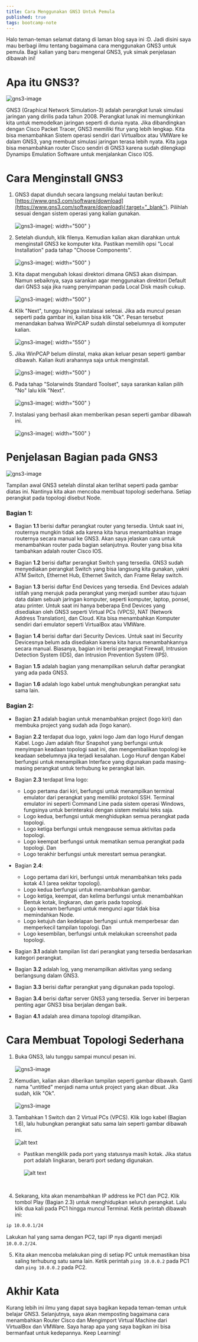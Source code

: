 ```yaml
---
title: Cara Menggunakan GNS3 Untuk Pemula
published: true
tags: bootcamp-note
---
```

Halo teman-teman selamat datang di laman blog saya ini :D. Jadi disini saya mau berbagi ilmu tentang bagaimana cara menggunakan GNS3 untuk pemula. Bagi kalian yang baru mengenal GNS3, yuk simak penjelasan dibawah ini!

# Apa itu GNS3?
![gns3-image](/assets/images/gns3-image.png)

GNS3 (Graphical Network Simulation-3) adalah perangkat lunak simulasi jaringan yang dirilis pada tahun 2008. Perangkat lunak ini memungkinkan kita untuk memodelkan jaringan seperti di dunia nyata. Jika dibandingkan dengan Cisco Packet Tracer, GNS3 memiliki fitur yang lebih lengkap. Kita bisa menambahkan Sistem operasi sendiri dari Virtualbox atau VMWare ke dalam GNS3, yang membuat simulasi jaringan terasa lebih nyata. Kita juga bisa menambahkan router Cisco sendiri di GNS3 karena sudah dilengkapi Dynamips Emulation Software untuk menjalankan Cisco IOS. 

# Cara Menginstall GNS3
1. GNS3 dapat diunduh secara langsung melalui tautan berikut: [https://www.gns3.com/software/download](https://www.gns3.com/software/download){:target="_blank"}. Pilihlah sesuai dengan sistem operasi yang kalian gunakan.<br><br>
![gns3-image](/assets/images/gns3-tutorial-1.png){: width="500" }

2. Setelah diunduh, klik filenya. Kemudian kalian akan diarahkan untuk menginstall GNS3 ke komputer kita. Pastikan memilih opsi "Local Installation" pada tahap "Choose Components".<br><br>
![gns3-image](/assets/images/gns3-tutorial-2.png){: width="500" }

3. Kita dapat mengubah lokasi direktori dimana GNS3 akan disimpan. Namun sebaiknya, saya sarankan agar menggunakan direktori Default dari GNS3 saja jika ruang penyimpanan pada Local Disk masih cukup.<br><br>
![gns3-image](/assets/images/gns3-tutorial-3.png){: width="500" }

4. Klik "Next", tunggu hingga instalasai selesai. Jika ada muncul pesan seperti pada gambar ini, kalian bisa klik "Ok". Pesan tersebut menandakan bahwa WinPCAP sudah diinstal sebelumnya di komputer kalian.<br><br>
![gns3-image](/assets/images/gns3-tutorial-4.png){: width="550" }

5. Jika WinPCAP belum diinstal, maka akan keluar pesan seperti gambar dibawah. Kalian ikuti arahannya saja untuk menginstall.<br><br>
![gns3-image](/assets/images/gns3-tutorial-5.png){: width="500" }

5. Pada tahap "Solarwinds Standard Toolset", saya sarankan kalian pilih "No" lalu klik "Next".<br><br>
![gns3-image](/assets/images/gns3-tutorial-6.png){: width="500" }

6. Instalasi yang berhasil akan memberikan pesan seperti gambar dibawah ini.<br><br>
![gns3-image](/assets/images/gns3-tutorial-7.png){: width="500" }

# Penjelasan Bagian pada GNS3
![gns3-image](/assets/images/gns3-tutorial-8.png)

Tampilan awal GNS3 setelah diinstal akan terlihat seperti pada gambar diatas ini. Nantinya kita akan mencoba membuat topologi sederhana. Setiap perangkat pada topologi disebut Node. 

### Bagian 1:
- Bagian **1.1** berisi daftar perangkat router yang tersedia. Untuk saat ini, routernya mungkin tidak ada karena kita harus menambahkan image routernya secara manual ke GNS3. Akan saya jelaskan cara untuk menambahkan router pada bagian selanjutnya. Router yang bisa kita tambahkan adalah router Cisco IOS.

- Bagian **1.2** berisi daftar perangkat Switch yang tersedia. GNS3 sudah menyediakan perangkat Switch yang bisa langsung kita gunakan, yakni ATM Switch, Ethernet Hub, Ethernet Switch, dan Frame Relay switch.

- Bagian **1.3** berisi daftar End Devices yang tersedia. End Devices adalah istilah yang merujuk pada perangkat yang menjadi sumber atau tujuan data dalam sebuah jaringan komputer, seperti komputer, laptop, ponsel, atau printer. Untuk saat ini hanya beberapa End Devices yang disediakan oleh GNS3 seperti Virtual PCs (VPCS), NAT (Network Address Translation), dan Cloud. Kita bisa menambahkan Komputer sendiri dari emulator seperti VirtualBox atau VMWare.

- Bagian **1.4** berisi daftar dari Security Devices. Untuk saat ini Security Devicesnya belum ada disediakan karena kita harus menambahkannya secara manual. Biasanya, bagian ini berisi perangkat Firewall, Intrusion Detection System (IDS), dan Intrusion Prevention System (IPS).

- Bagian **1.5** adalah bagian yang menampilkan seluruh daftar perangkat yang ada pada GNS3.

- Bagian **1.6** adalah logo kabel untuk menghubungkan perangkat satu sama lain.

### Bagian 2:
- Bagian **2.1** adalah bagian untuk menambahkan project (logo kiri) dan membuka project yang sudah ada (logo kanan).

- Bagian **2.2** terdapat dua logo, yakni logo Jam dan logo Huruf dengan Kabel. Logo Jam adalah fitur Snapshot yang berfungsi untuk menyimpan keadaan topologi saat ini, dan mengembalikan topologi ke keadaan sebelumnya jika terjadi kesalahan. Logo Huruf dengan Kabel berfungsi untuk menampilkan Interface yang digunakan pada masing-masing perangkat untuk terhubung ke perangkat lain.

- Bagian **2.3** terdapat lima logo:

    - Logo pertama dari kiri, berfungsi untuk menampilkan terminal emulator dari perangkat yang memiliki protokol SSH. Terminal emulator ini seperti Command Line pada sistem operasi Windows, fungsinya untuk berinteraksi dengan sistem melalui teks saja. 
    - Logo kedua, berfungsi untuk menghidupkan semua perangkat pada topologi. 
    - Logo ketiga berfungsi untuk mengpause semua aktivitas pada topologi. 
    - Logo keempat berfungsi untuk mematikan semua perangkat pada topologi. Dan 
    - Logo terakhir berfungsi untuk merestart semua perangkat.

- Bagian **2.4**:

    - Logo pertama dari kiri, berfungsi untuk menambahkan teks pada kotak 4.1 (area sekitar topologi).
    - Logo kedua berfungsi untuk menambahkan gambar.
    - Logo ketiga, keempat, dan kelima berfungsi untuk menambahkan Bentuk kotak, lingkaran, dan garis pada topologi.
    - Logo keenam berfungsi untuk mengunci agar tidak bisa memindahkan Node.
    - Logo ketujuh dan kedelapan berfungsi untuk memperbesar dan memperkecil tampilan topologi. Dan
    - Logo kesembilan, berfungsi untuk melakukan screenshot pada topologi.

- Bagian **3.1** adalah tampilan list dari perangkat yang tersedia berdasarkan kategori perangkat.

- Bagian **3.2** adalah log, yang menampilkan aktivitas yang sedang berlangsung dalam GNS3.

- Bagian **3.3** berisi daftar perangkat yang digunakan pada topologi.

- Bagian **3.4** berisi daftar server GNS3 yang tersedia. Server ini berperan penting agar GNS3 bisa berjalan dengan baik.

- Bagian **4.1** adalah area dimana topologi ditampilkan.

# Cara Membuat Topologi Sederhana

1. Buka GNS3, lalu tunggu sampai muncul pesan ini.<br><br>
![gns3-image](/assets/images/gns3-connecting-1.png)

2. Kemudian, kalian akan diberikan tampilan seperti gambar dibawah. Ganti nama "untitled" menjadi nama untuk project yang akan dibuat. Jika sudah, klik "Ok".<br><br>
![gns3-image](/assets/images/gns3-connecting-2.png)

3. Tambahkan 1 Switch dan 2 Virtual PCs (VPCS). Klik logo kabel (Bagian 1.6), lalu hubungkan perangkat satu sama lain seperti gambar dibawah ini.<br><br> 
![alt text](/assets/images/gns3-connecting-4.png)

    - Pastikan mengklik pada port yang statusnya masih kotak. Jika status port adalah lingkaran, berarti port sedang digunakan. <br><br> 
    ![alt text](/assets/images/gns3-connecting-3.png)
<br>

4. Sekarang, kita akan menambahkan IP address ke PC1 dan PC2. Klik tombol Play (Bagian 2.3) untuk menghidupkan seluruh perangkat. Lalu klik dua kali pada PC1 hingga muncul Terminal. Ketik perintah dibawah ini:
```sh
ip 10.0.0.1/24 
```
Lakukan hal yang sama dengan PC2, tapi IP nya diganti menjadi `10.0.0.2/24`.

5. Kita akan mencoba melakukan ping di setiap PC untuk memastikan bisa saling terhubung satu sama lain. Ketik perintah `ping 10.0.0.2` pada PC1 dan `ping 10.0.0.2` pada PC2.

# Akhir Kata
Kurang lebih ini ilmu yang dapat saya bagikan kepada teman-teman untuk belajar GNS3. Selanjutnya, saya akan memposting bagaimana cara menambahkan Router Cisco dan Mengimport Virtual Machine dari VirtualBox dan VMWare. Saya harap apa yang saya bagikan ini bisa bermanfaat untuk kedepannya. Keep Learning!